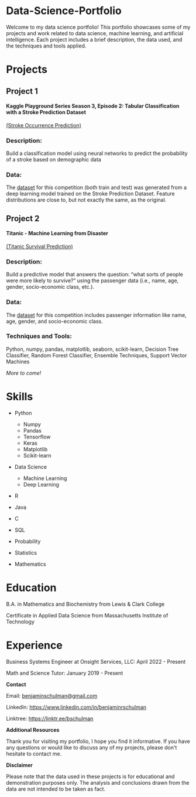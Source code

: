 # Data-Science-Portfolio

Welcome to my data science portfolio! This portfolio showcases some of my projects and work related to data science, machine learning, and artificial intelligence. Each project includes a brief description, the data used, and the techniques and tools applied.

# **Projects**

## Project 1 
#### Kaggle Playground Series Season 3, Episode 2: Tabular Classification with a Stroke Prediction Dataset
[(Stroke Occurrence Prediction)](https://github.com/bschulman/Data-Science-Portfolio/blob/5c7ac37f1a63750cf2a7efae8a04b96d4aa04e2e/Kaggle_stroke.ipynb)

### Description: 
Build a classification model using neural networks to predict the probability of a stroke based on demographic data

### Data: 
The [dataset](https://www.kaggle.com/competitions/playground-series-s3e2/data ) for this competition (both train and test) was generated from a deep learning model trained on the Stroke Prediction Dataset. 
Feature distributions are close to, but not exactly the same, as the original.

## Project 2
#### Titanic - Machine Learning from Disaster
[(Titanic Survival Prediction)](https://github.com/bschulman/Data-Science-Portfolio/blob/ed1b426d0a8ae8aae0fa48a8a4883e3e886a4766/Kaggle%20Titanic%20-%20Machine%20Learning%20from%20Disaster.ipynb)

### Description: 
Build a predictive model that answers the question: “what sorts of people were more likely to survive?” using the passenger data (i.e., name, age, gender, socio-economic class, etc.).

### Data: 
The [dataset](https://www.kaggle.com/competitions/titanic/data ) for this competition includes passenger information like name, age, gender, and socio-economic class. 

### Techniques and Tools: 

Python, numpy, pandas, matplotlib, seaborn, scikit-learn, Decision Tree Classifier, Random Forest Classifier, Ensemble Techniques, Support Vector Machines

*More to come!*

# Skills
- Python 
  - Numpy 
  - Pandas
  - Tensorflow
  - Keras 
  - Matplotlib 
  - Scikit-learn
- Data Science 
  - Machine Learning
  - Deep Learning
- R
- Java 
- C 
- SQL 
- Probability 
- Statistics 

- Mathematics


# Education

B.A. in Mathematics and Biochemistry from Lewis & Clark College

Certificate in Applied Data Science from Massachusetts Institute of Technology

# Experience

Business Systems Engineer at Onsight Services, LLC: April 2022 - Present

Math and Science Tutor: January 2019 - Present

**Contact**

Email: benjaminschulman@gmail.com

LinkedIn: https://www.linkedin.com/in/benjaminrschulman

Linktree: https://linktr.ee/bschulman


**Additional Resources**

Thank you for visiting my portfolio, I hope you find it informative. If you have any questions or would like to discuss any of my projects, please don't hesitate to contact me.

**Disclaimer**

Please note that the data used in these projects is for educational and demonstration purposes only. The analysis and conclusions drawn from the data are not intended to be taken as fact.


